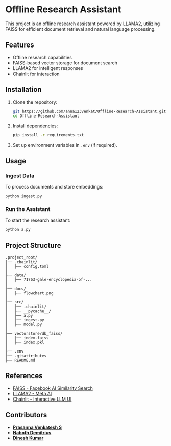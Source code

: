 # Offline Research Assistant

This project is an offline research assistant powered by LLAMA2, utilizing FAISS for efficient document retrieval and natural language processing.

## Features
- Offline research capabilities
- FAISS-based vector storage for document search
- LLAMA2 for intelligent responses
- Chainlit for interaction

## Installation

1. Clone the repository:
   ```bash
   git https://github.com/anna123venkat/Offline-Research-Assistant.git
   cd Offline-Research-Assistant
   ```
2. Install dependencies:
   ```bash
   pip install -r requirements.txt
   ```
3. Set up environment variables in `.env` (if required).

## Usage

### Ingest Data
To process documents and store embeddings:
```bash
python ingest.py
```

### Run the Assistant
To start the research assistant:
```bash
python a.py
```

## Project Structure
```
.project_root/
│── .chainlit/
│   ├── config.toml
│
├── data/
│   ├── 71763-gale-encyclopedia-of-...
│
├── docs/
│   ├── flowchart.png
│
├── src/
│   ├── .chainlit/
│   ├── __pycache__/
│   ├── a.py
│   ├── ingest.py
│   ├── model.py
│
├── vectorstore/db_faiss/
│   ├── index.faiss
│   ├── index.pkl
│
├── .env
├── .gitattributes
├── README.md
```

## References
- [FAISS - Facebook AI Similarity Search](https://faiss.ai/)
- [LLAMA2 - Meta AI](https://ai.meta.com/llama/)
- [Chainlit - Interactive LLM UI](https://github.com/Chainlit/chainlit)

## Contributors

- **[Prasanna Venkatesh S](https://github.com/anna123venkat)**
- **[Naboth Demitrius](https://github.com/demi2k-sudo)**
- **[Dinesh Kumar](https://github.com/sudoDinesh)**

